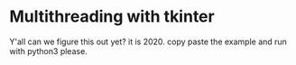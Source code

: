# Multithreading with tkinter

Y'all can we figure this out yet? it is 2020. copy paste the example and run with python3 please.